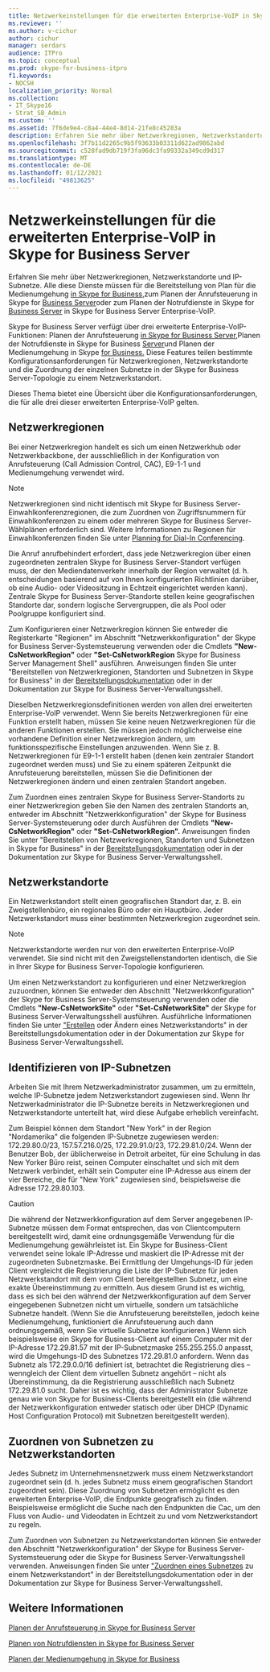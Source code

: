 ```yaml
---
title: Netzwerkeinstellungen für die erweiterten Enterprise-VoIP in Skype for Business Server
ms.reviewer: ''
ms.author: v-cichur
author: cichur
manager: serdars
audience: ITPro
ms.topic: conceptual
ms.prod: skype-for-business-itpro
f1.keywords:
- NOCSH
localization_priority: Normal
ms.collection:
- IT_Skype16
- Strat_SB_Admin
ms.custom: ''
ms.assetid: 7f6de9e4-c8a4-44e4-8d14-21fe8c45283a
description: Erfahren Sie mehr über Netzwerkregionen, Netzwerkstandorte und IP-Subnetze. Alle diese Dienste müssen für die Bereitstellung des Plans für die Medienumgehung in Skype for Business, für die Planung der Anrufsteuerung in Skype for Business Server oder für die Planung der Notrufdienste in Skype for Business Server in Skype for Business Server Enterprise-VoIP.
ms.openlocfilehash: 3f7b11d2265c9b5f93633b03311d622ad9862abd
ms.sourcegitcommit: c528fad9db719f3fa96dc3fa99332a349cd9d317
ms.translationtype: MT
ms.contentlocale: de-DE
ms.lasthandoff: 01/12/2021
ms.locfileid: "49813625"
---
```

# <a name="network-settings-for-the-advanced-enterprise-voice-features-in-skype-for-business-server"></a>Netzwerkeinstellungen für die erweiterten Enterprise-VoIP in Skype for Business Server

Erfahren Sie mehr über Netzwerkregionen, Netzwerkstandorte und IP-Subnetze. Alle diese Dienste müssen für die Bereitstellung von Plan für die Medienumgehung [in Skype for Business,](media-bypass.md)zum Planen der Anrufsteuerung in Skype for [Business Server](call-admission-control.md)oder zum Planen der Notrufdienste in Skype for [Business Server](emergency-services.md) in Skype for Business Server Enterprise-VoIP.

Skype for Business Server verfügt über drei erweiterte Enterprise-VoIP-Funktionen: Planen der Anrufsteuerung [in Skype for Business Server,](call-admission-control.md)Planen der Notrufdienste in Skype for Business [Server](emergency-services.md)und Planen der Medienumgehung in Skype [for Business.](media-bypass.md) Diese Features teilen bestimmte Konfigurationsanforderungen für Netzwerkregionen, Netzwerkstandorte und die Zuordnung der einzelnen Subnetze in der Skype for Business Server-Topologie zu einem Netzwerkstandort.

Dieses Thema bietet eine Übersicht über die Konfigurationsanforderungen, die für alle drei dieser erweiterten Enterprise-VoIP gelten.

## <a name="network-regions"></a>Netzwerkregionen

Bei einer Netzwerkregion handelt es sich um einen Netzwerkhub oder Netzwerkbackbone, der ausschließlich in der Konfiguration von Anrufsteuerung (Call Admission Control, CAC), E9-1-1 und Medienumgehung verwendet wird.

> [!NOTE]
> Netzwerkregionen sind nicht identisch mit Skype for Business Server-Einwahlkonferenzregionen, die zum Zuordnen von Zugriffsnummern für Einwahlkonferenzen zu einem oder mehreren Skype for Business Server-Wählplänen erforderlich sind. Weitere Informationen zu Regionen für Einwahlkonferenzen finden Sie unter [Planning for Dial-In Conferencing](https://technet.microsoft.com/library/9aff949e-3dac-481a-be46-a180c72e8066.aspx).

Die Anruf anrufbehindert erfordert, dass jede Netzwerkregion über einen zugeordneten zentralen Skype for Business Server-Standort verfügen muss, der den Mediendatenverkehr innerhalb der Region verwaltet (d. h. entscheidungen basierend auf von Ihnen konfigurierten Richtlinien darüber, ob eine Audio- oder Videositzung in Echtzeit eingerichtet werden kann). Zentrale Skype for Business Server-Standorte stellen keine geografischen Standorte dar, sondern logische Servergruppen, die als Pool oder Poolgruppe konfiguriert sind.

Zum Konfigurieren einer Netzwerkregion können  Sie entweder  die Registerkarte "Regionen" im Abschnitt "Netzwerkkonfiguration" der Skype for Business Server-Systemsteuerung verwenden oder die Cmdlets **"New-CsNetworkRegion"** oder **"Set-CsNetworkRegion** Skype for Business Server Management Shell" ausführen. Anweisungen finden Sie unter "Bereitstellen von Netzwerkregionen, Standorten und Subnetzen in Skype for Business" in der [Bereitstellungsdokumentation](../../deploy/deploy-enterprise-voice/deploy-network.md) oder in der Dokumentation zur Skype for Business Server-Verwaltungsshell.

Dieselben Netzwerkregionsdefinitionen werden von allen drei erweiterten Enterprise-VoIP verwendet. Wenn Sie bereits Netzwerkregionen für eine Funktion erstellt haben, müssen Sie keine neuen Netzwerkregionen für die anderen Funktionen erstellen. Sie müssen jedoch möglicherweise eine vorhandene Definition einer Netzwerkregion ändern, um funktionsspezifische Einstellungen anzuwenden. Wenn Sie z. B. Netzwerkregionen für E9-1-1 erstellt haben (denen kein zentraler Standort zugeordnet werden muss) und Sie zu einem späteren Zeitpunkt die Anrufsteuerung bereitstellen, müssen Sie die Definitionen der Netzwerkregionen ändern und einen zentralen Standort angeben.

Zum Zuordnen eines zentralen Skype for Business Server-Standorts zu einer Netzwerkregion geben Sie den Namen des zentralen Standorts an, entweder im Abschnitt "Netzwerkkonfiguration" der Skype for Business Server-Systemsteuerung oder durch Ausführen der Cmdlets **"New-CsNetworkRegion"** oder **"Set-CsNetworkRegion".**  Anweisungen finden Sie unter "Bereitstellen von Netzwerkregionen, Standorten und Subnetzen in Skype for Business" in der [Bereitstellungsdokumentation](../../deploy/deploy-enterprise-voice/deploy-network.md) oder in der Dokumentation zur Skype for Business Server-Verwaltungsshell.

## <a name="network-sites"></a>Netzwerkstandorte

Ein Netzwerkstandort stellt einen geografischen Standort dar, z. B. ein Zweigstellenbüro, ein regionales Büro oder ein Hauptbüro. Jeder Netzwerkstandort muss einer bestimmten Netzwerkregion zugeordnet sein.

> [!NOTE]
> Netzwerkstandorte werden nur von den erweiterten Enterprise-VoIP verwendet. Sie sind nicht mit den Zweigstellenstandorten identisch, die Sie in Ihrer Skype for Business Server-Topologie konfigurieren.

Um einen Netzwerkstandort zu konfigurieren und einer Netzwerkregion  zuzuordnen, können Sie entweder den Abschnitt "Netzwerkkonfiguration" der Skype for Business Server-Systemsteuerung verwenden oder die Cmdlets **"New-CsNetworkSite"** oder **"Set-CsNetworkSite"** der Skype for Business Server-Verwaltungsshell ausführen. Ausführliche Informationen finden Sie unter ["Erstellen](https://technet.microsoft.com/library/14e24856-9996-4da4-9f31-300940bdf5aa.aspx) oder Ändern eines Netzwerkstandorts" in der Bereitstellungsdokumentation oder in der Dokumentation zur Skype for Business Server-Verwaltungsshell.

## <a name="identify-ip-subnets"></a>Identifizieren von IP-Subnetzen

Arbeiten Sie mit Ihrem Netzwerkadministrator zusammen, um zu ermitteln, welche IP-Subnetze jedem Netzwerkstandort zugewiesen sind. Wenn Ihr Netzwerkadministrator die IP-Subnetze bereits in Netzwerkregionen und Netzwerkstandorte unterteilt hat, wird diese Aufgabe erheblich vereinfacht.

Zum Beispiel können dem Standort "New York" in der Region "Nordamerika" die folgenden IP-Subnetze zugewiesen werden: 172.29.80.0/23, 157.57.216.0/25, 172.29.91.0/23, 172.29.81.0/24. Wenn der Benutzer Bob, der üblicherweise in Detroit arbeitet, für eine Schulung in das New Yorker Büro reist, seinen Computer einschaltet und sich mit dem Netzwerk verbindet, erhält sein Computer eine IP-Adresse aus einem der vier Bereiche, die für "New York" zugewiesen sind, beispielsweise die Adresse 172.29.80.103.

> [!CAUTION]
> Die während der Netzwerkkonfiguration auf dem Server angegebenen IP-Subnetze müssen dem Format entsprechen, das von Clientcomputern bereitgestellt wird, damit eine ordnungsgemäße Verwendung für die Medienumgehung gewährleistet ist. Ein Skype for Business-Client verwendet seine lokale IP-Adresse und maskiert die IP-Adresse mit der zugeordneten Subnetzmaske. Bei Ermittlung der Umgehungs-ID für jeden Client vergleicht die Registrierung die Liste der IP-Subnetze für jeden Netzwerkstandort mit dem vom Client bereitgestellten Subnetz, um eine exakte Übereinstimmung zu ermitteln. Aus diesem Grund ist es wichtig, dass es sich bei den während der Netzwerkkonfiguration auf dem Server eingegebenen Subnetzen nicht um virtuelle, sondern um tatsächliche Subnetze handelt. (Wenn Sie die Anrufsteuerung bereitstellen, jedoch keine Medienumgehung, funktioniert die Anrufsteuerung auch dann ordnungsgemäß, wenn Sie virtuelle Subnetze konfigurieren.) Wenn sich beispielsweise ein Skype for Business-Client auf einem Computer mit der IP-Adresse 172.29.81.57 mit der IP-Subnetzmaske 255.255.255.0 anpasst, wird die Umgehungs-ID des Subnetzes 172.29.81.0 anfordern. Wenn das Subnetz als 172.29.0.0/16 definiert ist, betrachtet die Registrierung dies – wenngleich der Client dem virtuellen Subnetz angehört – nicht als Übereinstimmung, da die Registrierung ausschließlich nach Subnetz 172.29.81.0 sucht. Daher ist es wichtig, dass der Administrator Subnetze genau wie von Skype for Business-Clients bereitgestellt ein (die während der Netzwerkkonfiguration entweder statisch oder über DHCP (Dynamic Host Configuration Protocol) mit Subnetzen bereitgestellt werden).

## <a name="associating-subnets-with-network-sites"></a>Zuordnen von Subnetzen zu Netzwerkstandorten

Jedes Subnetz im Unternehmensnetzwerk muss einem Netzwerkstandort zugeordnet sein (d. h. jedes Subnetz muss einem geografischen Standort zugeordnet sein). Diese Zuordnung von Subnetzen ermöglicht es den erweiterten Enterprise-VoIP, die Endpunkte geografisch zu finden. Beispielsweise ermöglicht die Suche nach den Endpunkten die Cac, um den Fluss von Audio- und Videodaten in Echtzeit zu und vom Netzwerkstandort zu regeln.

Zum Zuordnen von Subnetzen zu Netzwerkstandorten können Sie entweder den Abschnitt "Netzwerkkonfiguration" der Skype for Business Server-Systemsteuerung oder die Skype for Business Server-Verwaltungsshell verwenden.  Anweisungen finden Sie unter ["Zuordnen eines Subnetzes](https://technet.microsoft.com/library/aa69e3ac-542a-4ba1-9582-2e6bee29f633.aspx) zu einem Netzwerkstandort" in der Bereitstellungsdokumentation oder in der Dokumentation zur Skype for Business Server-Verwaltungsshell.

## <a name="see-also"></a>Weitere Informationen

[Planen der Anrufsteuerung in Skype for Business Server](call-admission-control.md)

[Planen von Notrufdiensten in Skype for Business Server](emergency-services.md)

[Planen der Medienumgehung in Skype for Business](media-bypass.md)

